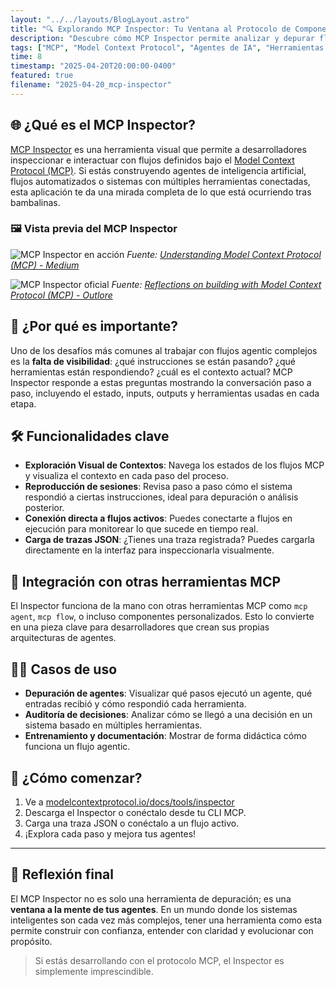 ```yaml
---
layout: "../../layouts/BlogLayout.astro"
title: "🔍 Explorando MCP Inspector: Tu Ventana al Protocolo de Componentes"
description: "Descubre cómo MCP Inspector permite analizar y depurar flujos agentic y sistemas construidos con el Model Context Protocol. Una herramienta clave para desarrolladores de agentes de IA."
tags: ["MCP", "Model Context Protocol", "Agentes de IA", "Herramientas de Desarrollo", "Depuración"]
time: 8
timestamp: "2025-04-20T20:00:00-0400"
featured: true
filename: "2025-04-20_mcp-inspector"
---
```


## 🌐 ¿Qué es el MCP Inspector?

[MCP Inspector](https://modelcontextprotocol.io/docs/tools/inspector) es una herramienta visual que permite a desarrolladores inspeccionar e interactuar con flujos definidos bajo el [Model Context Protocol (MCP)](https://modelcontextprotocol.io/). Si estás construyendo agentes de inteligencia artificial, flujos automatizados o sistemas con múltiples herramientas conectadas, esta aplicación te da una mirada completa de lo que está ocurriendo tras bambalinas.

### 🖼️ Vista previa del MCP Inspector

![MCP Inspector en acción](https://miro.medium.com/v2/resize:fit:1400/format:webp/1*Zkq5gB4g1qWz3k3YQk3k3A.png)
*Fuente: [Understanding Model Context Protocol (MCP) - Medium](https://medium.com/predict/understanding-model-context-protocol-mcp-771f1cfb3c0a)*

![MCP Inspector oficial](https://outlore.dev/images/mcp-inspector.png)
*Fuente: [Reflections on building with Model Context Protocol (MCP) - Outlore](https://outlore.dev/blog/model-context-protocol/)*

## 🧠 ¿Por qué es importante?

Uno de los desafíos más comunes al trabajar con flujos agentic complejos es la **falta de visibilidad**: ¿qué instrucciones se están pasando? ¿qué herramientas están respondiendo? ¿cuál es el contexto actual? MCP Inspector responde a estas preguntas mostrando la conversación paso a paso, incluyendo el estado, inputs, outputs y herramientas usadas en cada etapa.

## 🛠️ Funcionalidades clave

- **Exploración Visual de Contextos**: Navega los estados de los flujos MCP y visualiza el contexto en cada paso del proceso.
- **Reproducción de sesiones**: Revisa paso a paso cómo el sistema respondió a ciertas instrucciones, ideal para depuración o análisis posterior.
- **Conexión directa a flujos activos**: Puedes conectarte a flujos en ejecución para monitorear lo que sucede en tiempo real.
- **Carga de trazas JSON**: ¿Tienes una traza registrada? Puedes cargarla directamente en la interfaz para inspeccionarla visualmente.

## 🔗 Integración con otras herramientas MCP

El Inspector funciona de la mano con otras herramientas MCP como `mcp agent`, `mcp flow`, o incluso componentes personalizados. Esto lo convierte en una pieza clave para desarrolladores que crean sus propias arquitecturas de agentes.

## 👨‍💻 Casos de uso

- **Depuración de agentes**: Visualizar qué pasos ejecutó un agente, qué entradas recibió y cómo respondió cada herramienta.
- **Auditoría de decisiones**: Analizar cómo se llegó a una decisión en un sistema basado en múltiples herramientas.
- **Entrenamiento y documentación**: Mostrar de forma didáctica cómo funciona un flujo agentic.

## 🚀 ¿Cómo comenzar?

1. Ve a [modelcontextprotocol.io/docs/tools/inspector](https://modelcontextprotocol.io/docs/tools/inspector)
2. Descarga el Inspector o conéctalo desde tu CLI MCP.
3. Carga una traza JSON o conéctalo a un flujo activo.
4. ¡Explora cada paso y mejora tus agentes!

---

## 🧩 Reflexión final

El MCP Inspector no es solo una herramienta de depuración; es una **ventana a la mente de tus agentes**. En un mundo donde los sistemas inteligentes son cada vez más complejos, tener una herramienta como esta permite construir con confianza, entender con claridad y evolucionar con propósito.

> Si estás desarrollando con el protocolo MCP, el Inspector es simplemente imprescindible.

